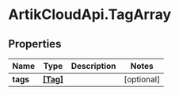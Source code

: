 # ArtikCloudApi.TagArray

## Properties
Name | Type | Description | Notes
------------ | ------------- | ------------- | -------------
**tags** | [**[Tag]**](Tag.md) |  | [optional] 


